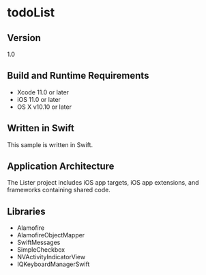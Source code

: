# todoList

## Version

1.0

## Build and Runtime Requirements
+ Xcode 11.0 or later
+ iOS 11.0 or later
+ OS X v10.10 or later

## Written in Swift

This sample is written in Swift. 

## Application Architecture
The Lister project includes iOS app targets, iOS app extensions, and frameworks containing shared code.

## Libraries
+ Alamofire
+ AlamofireObjectMapper
+ SwiftMessages
+ SimpleCheckbox
+ NVActivityIndicatorView
+ IQKeyboardManagerSwift

